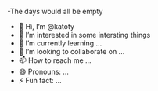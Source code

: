 -The days would all be empty
- 👋 Hi, I’m @katoty
- 👀 I’m interested in some intersting things
- 🌱 I’m currently learning ...
- 💞️ I’m looking to collaborate on ...
- 📫 How to reach me ...
- 😄 Pronouns: ...
- ⚡ Fun fact: ...

<!---
lty-ytl/lty-ytl is a ✨ special ✨ repository because its `README.md` (this file) appears on your GitHub profile.
You can click the Preview link to take a look at your changes.
--->
